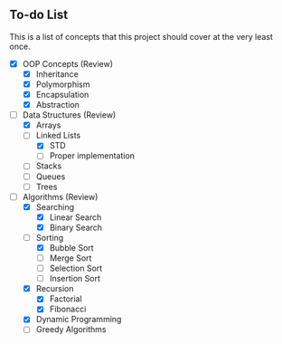 ## To-do List

This is a list of concepts that this project should cover at the very least once.

- [x] OOP Concepts (Review)
  - [x] Inheritance
  - [x] Polymorphism
  - [x] Encapsulation
  - [x] Abstraction
- [ ] Data Structures (Review)
  - [x] Arrays
  - [ ] Linked Lists
    - [x] STD
    - [ ] Proper implementation
  - [ ] Stacks
  - [ ] Queues
  - [ ] Trees
- [ ] Algorithms (Review)
  - [x] Searching
    - [x] Linear Search
    - [x] Binary Search
  - [ ] Sorting
    - [x] Bubble Sort
    - [ ] Merge Sort
    - [ ] Selection Sort
    - [ ] Insertion Sort
  - [x] Recursion
    - [x] Factorial
    - [x] Fibonacci
  - [x] Dynamic Programming
  - [ ] Greedy Algorithms
